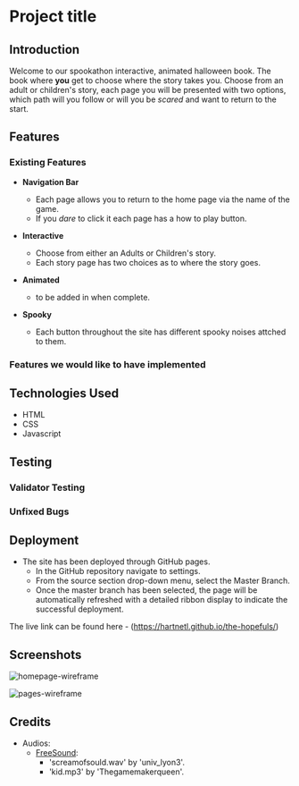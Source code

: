 # Project title

## Introduction

Welcome to our spookathon interactive, animated halloween book.  The book where **you** get to choose where the story takes you. Choose from an adult or children's story, each page you will be presented with two options, which path will you follow or will you be *scared* and want to return to the start. 

## Features
### Existing Features

- **Navigation Bar**
    
    - Each page allows you to return to the home page via the name of the game.
    - If you *dare* to click it each page has a how to play button.


- **Interactive**
    
    - Choose from either an Adults or Children's story.
    - Each story page has two choices as to where the story goes.


- **Animated**
    
    - to be added in when complete.


- **Spooky**
    
    - Each button throughout the site has different spooky noises attched to them.

### Features we would like to have implemented

## Technologies Used

- HTML
- CSS
- Javascript

## Testing

### Validator Testing
### Unfixed Bugs

## Deployment

- The site has been deployed through GitHub pages.
    - In the GitHub repository navigate to settings.
    - From the source section drop-down menu, select the Master Branch.
    - Once the master branch has been selected, the page will be automatically refreshed with a detailed ribbon display to indicate the successful deployment.

The live link can be found here - (https://hartnetl.github.io/the-hopefuls/)

## Screenshots

![homepage-wireframe](https://user-images.githubusercontent.com/66439480/137628003-638aca41-04eb-443e-967e-f8426ca9c602.png)

![pages-wireframe](https://user-images.githubusercontent.com/66439480/137628054-670f037c-198f-4247-8fbf-0f24a2d07ce2.png)

## Credits
- Audios:
    - [FreeSound](https://freesound.org): 
        - 'screamofsould.wav' by 'univ_lyon3'.
        - 'kid.mp3' by 'Thegamemakerqueen'.